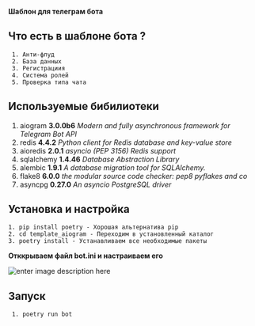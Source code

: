 **Шаблон для телеграм бота**

## **Что есть в шаблоне бота ?**

     1. Анти-флуд
     2. База данных
     3. Регистрациия
     4. Система ролей
     5. Проверка типа чата

## **Используемые бибилиотеки**

 

1. aiogram **3.0.0b6** *Modern and fully asynchronous framework for Telegram Bot API*
 2. redis **4.4.2** *Python client for Redis database and key-value store*
 3. aioredis **2.0.1**  *asyncio (PEP 3156) Redis support*
 4. sqlalchemy **1.4.46** *Database Abstraction Library*
 5. alembic **1.9.1**  *A database migration tool for SQLAlchemy.*
 6. flake8 **6.0.0** *the modular source code checker: pep8 pyflakes and co*
 7. asyncpg **0.27.0** *An asyncio PostgreSQL driver*


## **Установка и настройка**

    1. pip install poetry - Хорошая альтернатива pip
    2. cd template_aiogram - Переходим в установленный каталог
    3. poetry install - Устанавливаем все необходимые пакеты

**Отккрываем файл bot.ini и настраиваем его**

![enter image description here](https://raw.githubusercontent.com/FastCodeProfile/template_aiogram/master/image.png)


## Запуск

     1. poetry run bot


